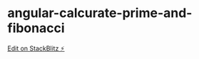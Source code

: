 # angular-calcurate-prime-and-fibonacci

[Edit on StackBlitz ⚡️](https://stackblitz.com/edit/angular-calcurate-prime-and-fibonacci)